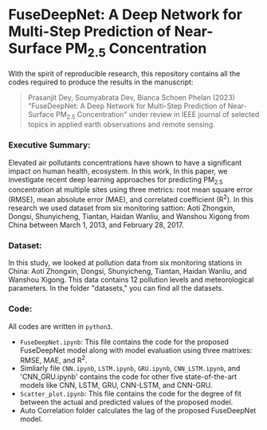 # FuseDeepNet: A Deep Network for Multi-Step Prediction of Near-Surface PM<sub>2.5</sub> Concentration

With the spirit of reproducible research, this repository contains all the codes required to produce the results in the manuscript:

>Prasanjit Dey, Soumyabrata Dev, Bianca Schoen Phelan (2023) "FuseDeepNet: A Deep Network for Multi-Step Prediction of Near-Surface PM<sub>2.5</sub> Concentration" under review in IEEE journal of selected topics in applied earth observations and remote sensing.

### Executive Summary:
Elevated air pollutants concentrations have shown to have a significant impact on human health, ecosystem. In this work, In this paper, we investigate recent deep learning approaches for predicting PM<sub>2.5</sub> concentration at multiple sites using three metrics: root mean square error (RMSE), mean absolute error (MAE), and correlated coefficient (R<sup>2</sup>). In this research we used dataset from six monitoring sattion: Aoti Zhongxin, Dongsi, Shunyicheng, Tiantan, Haidan Wanliu, and Wanshou Xigong from China between March 1, 2013, and February 28, 2017.

### Dataset:
In this study, we looked at pollution data from six monitoring stations in China: Aoti Zhongxin, Dongsi, Shunyicheng, Tiantan, Haidan Wanliu, and Wanshou Xigong. This data contains 12 pollution levels and meteorological parameters. In the folder "datasets," you can find all the datasets.

### Code:
All codes are written in `python3`.

+ `FuseDeepNet.ipynb`: This file contains the code for the proposed FuseDeepNet model along with model evaluation using three matrixes: RMSE, MAE, and R<sup>2</sup>.
+ Simliarly file `CNN.ipynb`, `LSTM.ipynb`, `GRU.ipynb`, `CNN_LSTM.ipynb`, and 'CNN_GRU.ipynb' contains the code for other five state-of-the-art models like CNN, LSTM, GRU, CNN-LSTM, and CNN-GRU.
+ `Scatter_plot.ipynb`: This file contains the code for the degree of fit between the actual and predicted values of the proposed model.
+ Auto Correlation folder calculates the lag of the proposed FuseDeepNet model.
